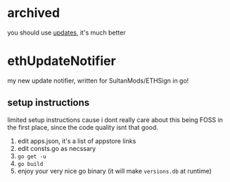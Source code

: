 # archived
you should use [updates](https://github.com/asdfzxcvbn/updates), it's much better

# ethUpdateNotifier
my new update notifier, written for SultanMods/ETHSign in go!

## setup instructions
limited setup instructions cause i dont really care about this being FOSS in the first place, since the code quality isnt that good.

1. edit apps.json, it's a list of appstore links
2. edit consts.go as necssary
3. `go get -u`
4. `go build`
5. enjoy your very nice go binary (it will make `versions.db` at runtime)
